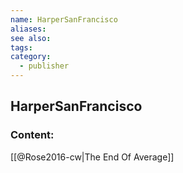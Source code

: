 ```yaml
---
name: HarperSanFrancisco
aliases:
see also:
tags:
category:
  - publisher
---
```


## HarperSanFrancisco

### Content:
[[@Rose2016-cw|The End Of Average]]